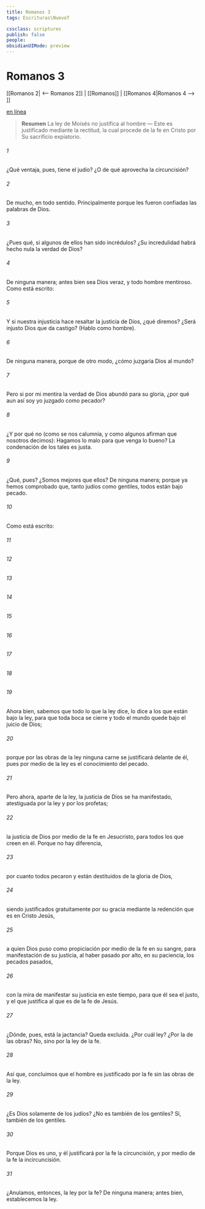 ```yaml
---
title: Romanos 3
tags: Escrituras\NuevoT

cssclass: scriptures
publish: false
people:
obsidianUIMode: preview
---
```


# Romanos 3
[[Romanos 2| <-- Romanos 2]] | [[Romanos]] | [[Romanos 4|Romanos 4 --> ]]

[en línea](https://churchofjesuschrist.org/study/scriptures/nt/rom/3?lang=spa)

> __Resumen__
La ley de Moisés no justifica al hombre — Este es justificado mediante la rectitud, la cual procede de la fe en Cristo por Su sacrificio expiatorio.

###### 1 
¿Qué ventaja, pues, tiene el judío? ¿O de qué aprovecha la circuncisión?

###### 2 
De mucho, en todo sentido. Principalmente porque les fueron confiadas las palabras de Dios.

###### 3 
¿Pues qué, si algunos de ellos han sido incrédulos? ¿Su incredulidad habrá hecho nula la verdad de Dios?

###### 4 
De ninguna manera; antes bien sea Dios veraz, y todo hombre mentiroso. Como está escrito:

###### 5 
Y si nuestra injusticia hace resaltar la justicia de Dios, ¿qué diremos? ¿Será injusto Dios que da castigo? (Hablo como hombre).

###### 6 
De ninguna manera, porque de otro modo, ¿cómo juzgaría Dios al mundo?

###### 7 
Pero si por mi mentira la verdad de Dios abundó para su gloria, ¿por qué aun así soy yo juzgado como pecador?

###### 8 
¿Y por qué no  (como se nos calumnia, y como algunos afirman que nosotros decimos): Hagamos lo malo para que venga lo bueno? La condenación de los tales es justa.

###### 9 
¿Qué, pues? ¿Somos mejores que ellos? De ninguna manera; porque ya hemos comprobado que, tanto judíos como gentiles, todos están bajo pecado.

###### 10 
Como está escrito:

###### 11 


###### 12 


###### 13 


###### 14 


###### 15 


###### 16 


###### 17 


###### 18 


###### 19 
Ahora bien, sabemos que todo lo que la ley dice, lo dice a los que están bajo la ley, para que toda boca se cierre y todo el mundo quede bajo el juicio de Dios;

###### 20 
porque por las obras de la ley ninguna carne se justificará delante de él, pues por medio de la ley es el conocimiento del pecado.

###### 21 
Pero ahora, aparte de la ley, la justicia de Dios se ha manifestado, atestiguada por la ley y por los profetas;

###### 22 
la justicia de Dios por medio de la fe en Jesucristo, para todos los que creen en él. Porque no hay diferencia,

###### 23 
por cuanto todos pecaron y están destituidos de la gloria de Dios,

###### 24 
siendo justificados gratuitamente por su gracia mediante la redención que es en Cristo Jesús,

###### 25 
a quien Dios puso como propiciación por medio de la fe en su sangre, para manifestación de su justicia, al haber pasado por alto, en su paciencia, los pecados pasados,

###### 26 
con la mira de manifestar su justicia en este tiempo, para que él sea el justo, y el que justifica al que es de la fe de Jesús.

###### 27 
¿Dónde, pues, está la jactancia? Queda excluida. ¿Por cuál ley? ¿Por la de las obras? No, sino por la ley de la fe.

###### 28 
Así que, concluimos que el hombre es justificado por la fe sin las obras de la ley.

###### 29 
¿Es Dios solamente  de los judíos? ¿No es también  de los gentiles? Sí, también de los gentiles.

###### 30 
Porque Dios es uno, y él justificará por la fe la circuncisión, y por medio de la fe la incircuncisión.

###### 31 
¿Anulamos, entonces, la ley por la fe? De ninguna manera; antes bien, establecemos la ley.

